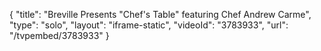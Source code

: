 {
    "title": "Breville Presents \"Chef's Table\" featuring Chef Andrew Carme",
    "type": "solo",
    "layout": "iframe-static",
    "videoId": "3783933",
    "url": "\/tvpembed\/3783933"
}